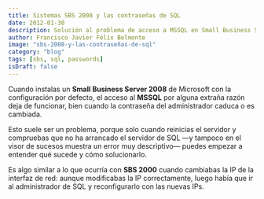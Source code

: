 ```yaml
---
title: Sistemas SBS 2008 y las contraseñas de SQL
date: 2012-01-30
description: Solución al problema de acceso a MSSQL en Small Business Server 2008 tras el cambio o caducidad de la contraseña del administrador.
author: Francisco Javier Félix Belmonte
image: "sbs-2008-y-las-contraseñas-de-sql"
category: "blog"
tags: [sbs, sql, passwords]
isDraft: false
---
```


Cuando instalas un **Small Business Server 2008** de Microsoft con la configuración por defecto, el acceso al **MSSQL**
por alguna extraña razón deja de funcionar, bien cuando la contraseña del administrador caduca o es cambiada.

Esto suele ser un problema, porque solo cuando reinicias el servidor y compruebas que no ha arrancado el servidor de SQL
—y tampoco en el visor de sucesos muestra un error muy descriptivo— puedes empezar a entender qué sucede y cómo
solucionarlo.

Es algo similar a lo que ocurría con **SBS 2000** cuando cambiabas la IP de la interfaz de red: aunque modificabas la IP
correctamente, luego había que ir al administrador de SQL y reconfigurarlo con las nuevas IPs.
